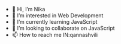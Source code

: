 - 👋 Hi, I’m Nika
- 👀 I’m interested in Web Development
- 🌱 I’m currently learning JavaScript
- 💞️ I’m looking to collaborate on JavaScript
- 📫 How to reach me IN:qannashvili

<!---
Myudro33/Myudro33 is a ✨ special ✨ repository because its `README.md` (this file) appears on your GitHub profile.
You can click the Preview link to take a look at your changes.
--->

